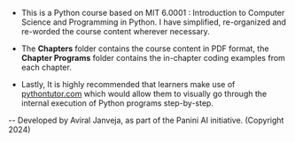 - This is a Python course based on MIT 6.0001 : Introduction to Computer Science and Programming in Python. I have simplified, re-organized and re-worded the course content wherever necessary.

- The **Chapters** folder contains the course content in PDF format, the **Chapter Programs** folder contains the in-chapter coding examples from each chapter.

- Lastly, It is highly recommended that learners make use of [pythontutor.com](https://pythontutor.com/) which would allow them to visually go through the internal execution of Python programs step-by-step.

-- Developed by Aviral Janveja, as part of the Panini AI initiative. (Copyright 2024)